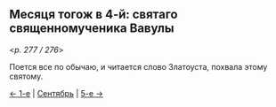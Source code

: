 
## Месяця тогож в 4-й: святаго священномученика Вавулы

<*p. 277 / 276*>

Поется все по обычаю, и читается слово Златоуста, похвала этому святому.

[← 1-е](09_01_AST.ru.md) | [Сентябрь](README.md#4-й) | [5-е →](09_05_AST.ru.md)
